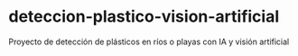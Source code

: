 # deteccion-plastico-vision-artificial
Proyecto de detección de plásticos en ríos o playas con IA y visión artificial
